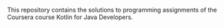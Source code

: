 This repository contains the solutions to programming assignments of the Coursera course Kotlin for Java Developers.
